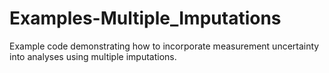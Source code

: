# Examples-Multiple_Imputations
Example code demonstrating how to incorporate measurement uncertainty into analyses using multiple imputations.
